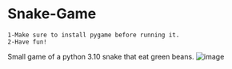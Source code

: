 # Snake-Game
```
1-Make sure to install pygame before running it.
2-Have fun!
```
Small game of a python 3.10 snake that eat green beans.
![image](https://github.com/jpgercc/Snake-Game/assets/115590969/eda4f963-2c32-45c4-acaa-344c74fc622c)
